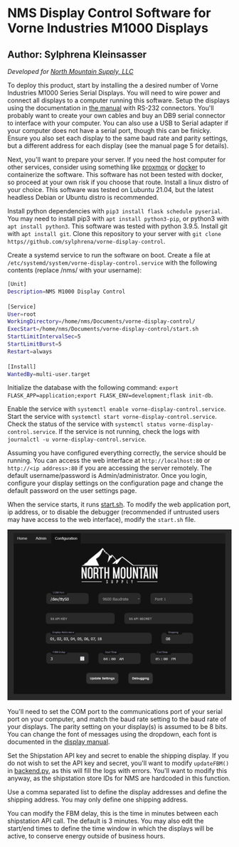 # NMS Display Control Software for Vorne Industries M1000 Displays

## Author: Sylphrena Kleinsasser

*Developed for [North Mountain Supply, LLC](https://northmountainsupply.com)*

To deploy this product, start by installing the a desired number of Vorne Industries M1000 Series Serial Displays. You will need to wire power and connect all displays to a computer running this software. Setup the displays using the documentation in [the manual](../m1000-manual.pdf) with RS-232 connectors. You'll probably want to create your own cables and buy an DB9 serial connector to interface with your computer. You can also use a USB to Serial adapter if your computer does not have a serial port, though this can be finicky. Ensure you also set each display to the same baud rate and parity settings, but a different address for each display (see the manual page 5 for details).

Next, you'll want to prepare your server. If you need the host computer for other services, consider using something like [proxmox](https://www.proxmox.com/en/proxmox-ve) or [docker](https://www.docker.com/) to containerize the software. This software has not been tested with docker, so proceed at your own risk if you choose that route. Install a linux distro of your choice. This software was tested on Lubuntu 21.04, but the latest headless Debian or Ubuntu distro is recommended.

Install python dependencies with `pip3 install flask schedule pyserial`. You may need to install pip3 with `apt install python3-pip`, or python3 with `apt install python3`. This software was tested with python 3.9.5. Install git with `apt install git`. Clone this repository to your server with `git clone https//github.com/sylphrena/vorne-display-control`.

Create a systemd service to run the software on boot. Create a file at `/etc/systemd/system/vorne-display-control.service` with the following contents (replace /nms/ with your username):

```bash
[Unit]
Description=NMS M1000 Display Control

[Service]
User=root
WorkingDirectory=/home/nms/Documents/vorne-display-control/
ExecStart=/home/nms/Documents/vorne-display-control/start.sh
StartLimitIntervalSec=5
StartLimitBurst=5
Restart=always

[Install]
WantedBy=multi-user.target
```

Initialize the database with the following command: `export FLASK_APP=application;export FLASK_ENV=development;flask init-db`.

Enable the service with `systemctl enable vorne-display-control.service`. Start the service with `systemctl start vorne-display-control.service`. Check the status of the service with `systemctl status vorne-display-control.service`. If the service is not running, check the logs with `journalctl -u vorne-display-control.service`.

Assuming you have configured everything correctly, the service should be running. You can access the web interface at `http://localhost:80` or `http://<ip address>:80` if you are accessing the server remotely. The default username/password is Admin/administrator. Once you login, configure your display settings on the configuration page and change the default password on the user settings page.

When the service starts, it runs [start.sh](../start.sh). To modify the web application port, ip address, or to disable the debugger (recommended if untrusted users may have access to the web interface), modify the `start.sh` file.

<img src="Configuration.png"
        alt="NMS Display Control Software Configuration Page"
        style="float: center; margin-right: 10px;" />

You'll need to set the COM port to the communications port of your serial port on your computer, and match the baud rate setting to the baud rate of your displays. The parity setting on your display(s) is assumed to be 8 bits. You can change the font of messages using the dropdown, each font is documented in the [display manual](../m1000-manual.pdf).

Set the Shipstation API key and secret to enable the shipping display. If you do not wish to set the API key and secret, you'll want to modify `updateFBM()` in [backend.py](../application/backend.py), as this will fill the logs with errors. You'll want to modify this anyway, as the shipstation store IDs for NMS are hardcoded in this function.

Use a comma separated list to define the display addresses and define the shipping address. You may only define one shipping address.

You can modify the FBM delay, this is the time in minutes between each shipstation API call. The default is 3 minutes. You may also edit the start/end times to define the time window in which the displays will be active, to conserve energy outside of business hours.